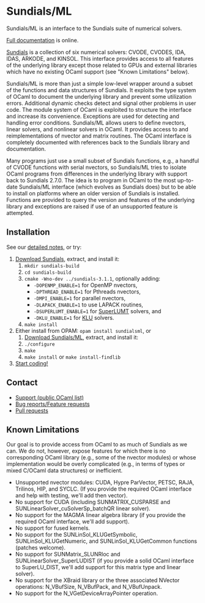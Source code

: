 Sundials/ML
===========

Sundials/ML is an interface to the Sundials suite of numerical solvers.

[Full documentation](http://inria-parkas.github.io/sundialsml/) is online.

[Sundials](http://computation.llnl.gov/casc/sundials/main.html) is a 
collection of six numerical solvers:
CVODE, CVODES, IDA, IDAS, ARKODE, and KINSOL.
This interface provides access to all features of the underlying library 
except those related to GPUs and external libraries which have no existing 
OCaml support (see "Known Limitations" below).

Sundials/ML is more than just a simple low-level wrapper around a subset of 
the functions and data structures of Sundials. It exploits the type system 
of OCaml to document the underlying library and prevent some utilization 
errors. Additional dynamic checks detect and signal other problems in user 
code. The module system of OCaml is exploited to structure the interface and 
increase its convenience. Exceptions are used for detecting and handling 
error conditions. Sundials/ML allows users to define nvectors, linear 
solvers, and nonlinear solvers in OCaml. It provides access to and 
reimplementations of nvector and matrix routines. The OCaml interface is 
completely documented with references back to the Sundials library and 
documentation.

Many programs just use a small subset of Sundials functions, e.g., a handful 
of CVODE functions with serial nvectors, so Sundials/ML tries to isolate 
OCaml programs from differences in the underlying library with support back 
to Sundials 2.7.0. The idea is to program in OCaml to the most up-to-date 
Sundials/ML interface (which evolves as Sundials does) but to be able to 
install on platforms where an older version of Sundials is installed. 
Functions are provided to query the version and features of the underlying 
library and exceptions are raised if use of an unsupported feature is 
attempted.

Installation
------------
See our [detailed notes](http://inria-parkas.github.io/sundialsml/#running), 
or try:

1. [Download Sundials](http://computation.llnl.gov/casc/sundials/download/download.php), extract, and install it:
    1. `mkdir sundials-build`
    2. `cd sundials-build`
    3. `cmake -Wno-dev ../sundials-3.1.1`, optionally adding:
        - `-DOPENMP_ENABLE=1` for OpenMP nvectors,
        - `-DPTHREAD_ENABLE=1` for Pthreads nvectors,
        - `-DMPI_ENABLE=1` for parallel nvectors,
        - `-DLAPACK_ENABLE=1` to use LAPACK routines,
        - `-DSUPERLUMT_ENABLE=1` for 
          [SuperLUMT](http://crd-legacy.lbl.gov/~xiaoye/SuperLU/#superlu_mt) 
          solvers, and
        - `-DKLU_ENABLE=1` for 
          [KLU](http://faculty.cse.tamu.edu/davis/suitesparse.html) solvers.
    4. `make install`
2. Either install from OPAM: `opam install sundialsml`, or
    1. [Download Sundials/ML](https://github.com/inria-parkas/sundialsml/releases), extract, and install it:
    2. `./configure`
    3. `make`
    4. `make install` or `make install-findlib`
3. [Start coding!](http://inria-parkas.github.io/sundialsml/#running)

Contact
-------
* [Support (public OCaml list)](mailto:caml-list@inria.fr?subject=Sundials/ML:)
* [Bug reports/Feature requests](https://github.com/inria-parkas/sundialsml/issues/new)
* [Pull requests](https://github.com/inria-parkas/sundialsml/compare)

Known Limitations
-----------------
Our goal is to provide access from OCaml to as much of Sundials as we can. 
We do not, however, expose features for which there is no corresponding 
OCaml library (e.g., some of the nvector modules) or whose implementation 
would be overly complicated (e.g., in terms of types or mixed C/OCaml data 
structures) or inefficient.

* Unsupported nvector modules: CUDA, Hypre ParVector, PETSC, RAJA, Trilinos, 
  HIP, and SYCLC. (If you provide the required OCaml interface and help with 
  testing, we'll add then vector).
* No support for CUDA (including SUNMATRIX_CUSPARSE and 
  SUNLinearSolver_cuSolverSp_batchQR linear solver).
* No support for the MAGMA linear algebra library (if you provide the 
  required OCaml interface, we'll add support).
* No support for fused kernels.
* No support for the SUNLinSol_KLUGetSymbolic, SUNLinSol_KLUGetNumeric,
  and SUNLinSol_KLUGetCommon functions (patches welcome).
* No support for SUNMatrix_SLUNRloc and SUNLinearSolver_SuperLUDIST (if you 
  provide a solid OCaml interface to SuperLU_DIST, we'll add support for 
  this matrix type and linear solver).
* No support for the XBraid library or the three associated NVector 
  operations: N_VBufSize, N_VBufPack, and N_VBufUnpack.
* No support for the N_VGetDeviceArrayPointer operation.

